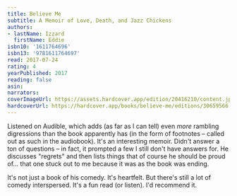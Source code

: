 ```yaml
---
title: Believe Me
subtitle: A Memoir of Love, Death, and Jazz Chickens
authors:
- lastName: Izzard
  firstName: Eddie
isbn10: '1611764696'
isbn13: '9781611764697'
read: 2017-07-24
rating: 4
yearPublished: 2017
reading: false
asin:
narrators:
coverImageUrl: https://assets.hardcover.app/edition/20416210/content.jpeg
hardcoverUrl: https://hardcover.app/books/believe-me/editions/30659566
---
```

Listened on Audible, which adds (as far as I can tell) even _more_ rambling digressions than the book apparently has (in the form of footnotes – called out as such in the audiobook). It's an interesting memoir. Didn't answer a ton of questions – in fact, it prompted a few I still don't have answers for. He discusses "regrets" and then lists things that of course he should be proud of… that one stuck out to me because it was as the book was ending.

It's not just a book of his comedy. It's heartfelt. But there's still a lot of comedy interspersed. It's a fun read (or listen). I'd recommend it.

